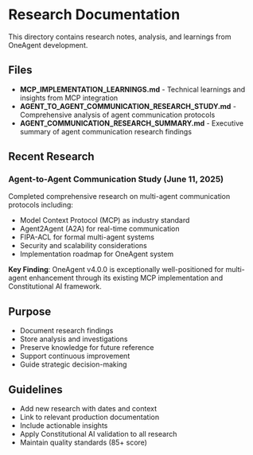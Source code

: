 # Research Documentation

This directory contains research notes, analysis, and learnings from OneAgent development.

## Files

- **MCP_IMPLEMENTATION_LEARNINGS.md** - Technical learnings and insights from MCP integration
- **AGENT_TO_AGENT_COMMUNICATION_RESEARCH_STUDY.md** - Comprehensive analysis of agent communication protocols
- **AGENT_COMMUNICATION_RESEARCH_SUMMARY.md** - Executive summary of agent communication research findings

## Recent Research

### Agent-to-Agent Communication Study (June 11, 2025)
Completed comprehensive research on multi-agent communication protocols including:
- Model Context Protocol (MCP) as industry standard
- Agent2Agent (A2A) for real-time communication
- FIPA-ACL for formal multi-agent systems
- Security and scalability considerations
- Implementation roadmap for OneAgent system

**Key Finding**: OneAgent v4.0.0 is exceptionally well-positioned for multi-agent enhancement through its existing MCP implementation and Constitutional AI framework.

## Purpose

- Document research findings
- Store analysis and investigations
- Preserve knowledge for future reference
- Support continuous improvement
- Guide strategic decision-making

## Guidelines

- Add new research with dates and context
- Link to relevant production documentation
- Include actionable insights
- Apply Constitutional AI validation to all research
- Maintain quality standards (85+ score)
